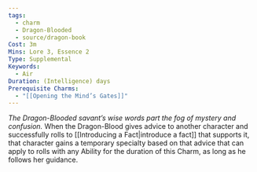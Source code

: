 ```yaml
---
tags:
  - charm
  - Dragon-Blooded
  - source/dragon-book
Cost: 3m
Mins: Lore 3, Essence 2
Type: Supplemental
Keywords:
  - Air
Duration: (Intelligence) days
Prerequisite Charms:
  - "[[Opening the Mind’s Gates]]"
---
```

*The Dragon-Blooded savant’s wise words part the fog of mystery and confusion.*
When the Dragon-Blood gives advice to another character and successfully rolls to [[Introducing a Fact|introduce a fact]] that supports it, that character gains a temporary specialty based on that advice that can apply to rolls with any Ability for the duration of this Charm, as long as he follows her guidance.